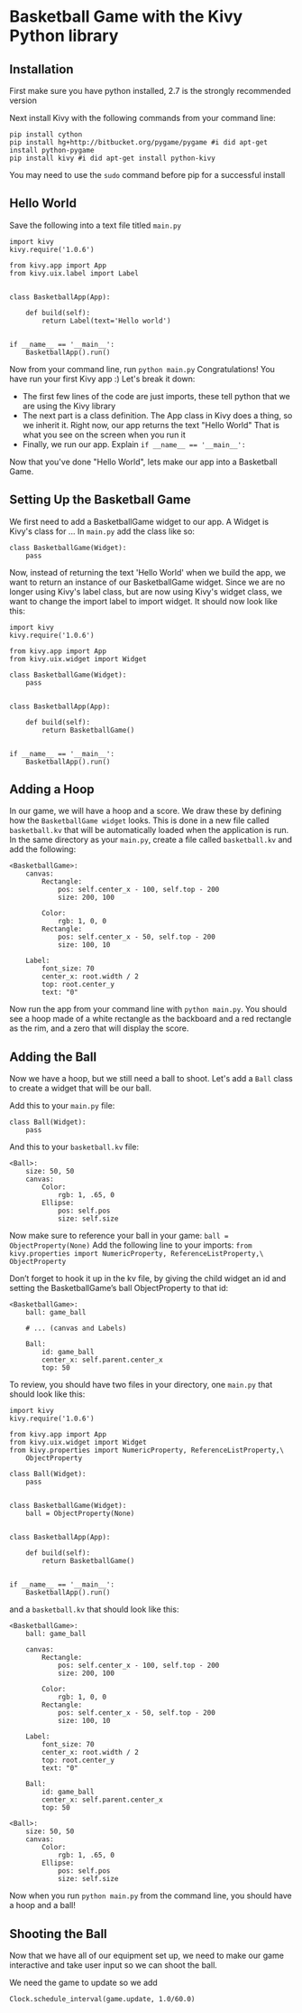 # Basketball Game with the Kivy Python library

## Installation
First make sure you have python installed, 2.7 is the strongly recommended version

Next install Kivy with the following commands from your command line:
```
pip install cython
pip install hg+http://bitbucket.org/pygame/pygame #i did apt-get install python-pygame
pip install kivy #i did apt-get install python-kivy
```
You may need to use the `sudo` command before pip for a successful install

## Hello World
Save the following into a text file titled `main.py`
```
import kivy
kivy.require('1.0.6')

from kivy.app import App
from kivy.uix.label import Label


class BasketballApp(App):

    def build(self):
        return Label(text='Hello world')


if __name__ == '__main__':
    BasketballApp().run()
```
Now from your command line, run `python main.py`
Congratulations! You have run your first Kivy app :)
Let's break it down:
- The first few lines of the code are just imports, these tell python that we are using
the Kivy library
- The next part is a class definition. The App class in Kivy does a thing, so we inherit it. Right now,
our app returns the text "Hello World" That is what you see on the screen when you run it
- Finally, we run our app. Explain `if __name__ == '__main__':`

Now that you've done "Hello World", lets make our app into a Basketball Game.

## Setting Up the Basketball Game
We first need to add a BasketballGame widget to our app. A Widget is Kivy's class for ...
 In `main.py` add the class like so:

```
class BasketballGame(Widget):
    pass
```

Now, instead of returning the text 'Hello World' when we build the app, we want to return
an instance of our BasketballGame widget. Since we are no longer using Kivy's label class, 
but are now using Kivy's widget class, we want to change the import label to import widget.
It should now look like this:
<!-- explain what an instance and a class is? -->

```
import kivy
kivy.require('1.0.6') 

from kivy.app import App
from kivy.uix.widget import Widget

class BasketballGame(Widget):
	pass
		

class BasketballApp(App):

    def build(self):
        return BasketballGame()


if __name__ == '__main__':
    BasketballApp().run()
```

## Adding a Hoop
In our game, we will have a hoop and a score. We draw these by defining how the `BasketballGame widget`
looks. This is done in a new file called `basketball.kv` that will be automatically loaded when the 
application is run. In the same directory as your `main.py`, create a file called `basketball.kv` and 
add the following:

```
<BasketballGame>:    
    canvas:
        Rectangle:
            pos: self.center_x - 100, self.top - 200
            size: 200, 100

        Color:
            rgb: 1, 0, 0
        Rectangle:
            pos: self.center_x - 50, self.top - 200
            size: 100, 10

    Label:
        font_size: 70  
        center_x: root.width / 2
        top: root.center_y
        text: "0"
```
Now run the app from your command line with `python main.py`. You should see a hoop made of a white 
rectangle as the backboard and a red rectangle as the rim, and a zero that will display the score.

## Adding the Ball
Now we have a hoop, but we still need a ball to shoot. Let's add a `Ball` class to create a widget 
that will be our ball.

Add this to your `main.py` file:
```
class Ball(Widget):
	pass
```

And this to your `basketball.kv` file:
```
<Ball>:
    size: 50, 50
    canvas:
    	Color: 
    		rgb: 1, .65, 0
        Ellipse:
            pos: self.pos
            size: self.size
```

Now make sure to reference your ball in your game: `ball = ObjectProperty(None)`
Add the following line to your imports: `from kivy.properties import NumericProperty, ReferenceListProperty,\
    ObjectProperty`

Don’t forget to hook it up in the kv file, by giving the child widget an id and 
setting the BasketballGame’s ball ObjectProperty to that id:
```
<BasketballGame>:
    ball: game_ball

    # ... (canvas and Labels)

    Ball:
        id: game_ball
        center_x: self.parent.center_x
        top: 50
```
To review, you should have two files in your directory, one `main.py` that should look like this:
```
import kivy
kivy.require('1.0.6') 

from kivy.app import App
from kivy.uix.widget import Widget
from kivy.properties import NumericProperty, ReferenceListProperty,\
    ObjectProperty

class Ball(Widget):
	pass
		

class BasketballGame(Widget):
	ball = ObjectProperty(None)
		

class BasketballApp(App):

    def build(self):
        return BasketballGame()


if __name__ == '__main__':
    BasketballApp().run()
```
and a `basketball.kv` that should look like this:
```
<BasketballGame>:  
    ball: game_ball

    canvas:
        Rectangle:
            pos: self.center_x - 100, self.top - 200
            size: 200, 100

        Color:
            rgb: 1, 0, 0
        Rectangle:
            pos: self.center_x - 50, self.top - 200
            size: 100, 10

    Label:
        font_size: 70  
        center_x: root.width / 2
        top: root.center_y
        text: "0"

    Ball:
        id: game_ball
        center_x: self.parent.center_x
        top: 50  
        
<Ball>:
    size: 50, 50
    canvas:
        Color: 
            rgb: 1, .65, 0
        Ellipse:
            pos: self.pos
            size: self.size
```
Now when you run `python main.py` from the command line, you should have a hoop and a ball!

## Shooting the Ball
Now that we have all of our equipment set up, we need to make our game interactive and take 
user input so we can shoot the ball.

We need the game to update so we add
```
Clock.schedule_interval(game.update, 1.0/60.0)
```